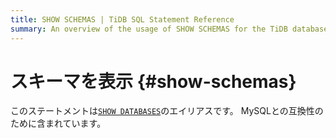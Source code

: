 ```yaml
---
title: SHOW SCHEMAS | TiDB SQL Statement Reference
summary: An overview of the usage of SHOW SCHEMAS for the TiDB database.
---
```


# スキーマを表示 {#show-schemas}

このステートメントは[`SHOW DATABASES`](/sql-statements/sql-statement-show-databases.md)のエイリアスです。 MySQLとの互換性のために含まれています。
